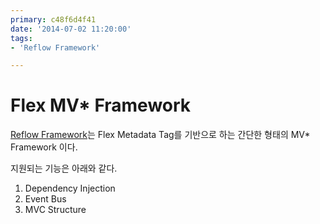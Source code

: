 ```yaml
---
primary: c48f6d4f41
date: '2014-07-02 11:20:00'
tags:
- 'Reflow Framework'

---
```



Flex MV* Framework
===================================
[Reflow Framework]는 Flex Metadata Tag를 기반으로 하는 간단한 형태의 MV* Framework 이다.

지원되는 기능은 아래와 같다.

1. Dependency Injection
2. Event Bus
3. MVC Structure




[Reflow Framework]: https://github.com/iamssen/reflow
[API Document]: http://reflow.ssen.name/asdoc/